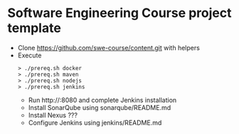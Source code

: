 # Software Engineering Course project template
* Clone https://github.com/swe-course/content.git with helpers
* Execute
  ```
  > ./prereq.sh docker
  > ./prereq.sh maven
  > ./prereq.sh nodejs
  > ./prereq.sh jenkins
  ```
  * Run http://<host>:8080 and complete Jenkins installation
  * Install SonarQube using sonarqube/README.md
  * Install Nexus ???
  * Configure Jenkins using jenkins/README.md

